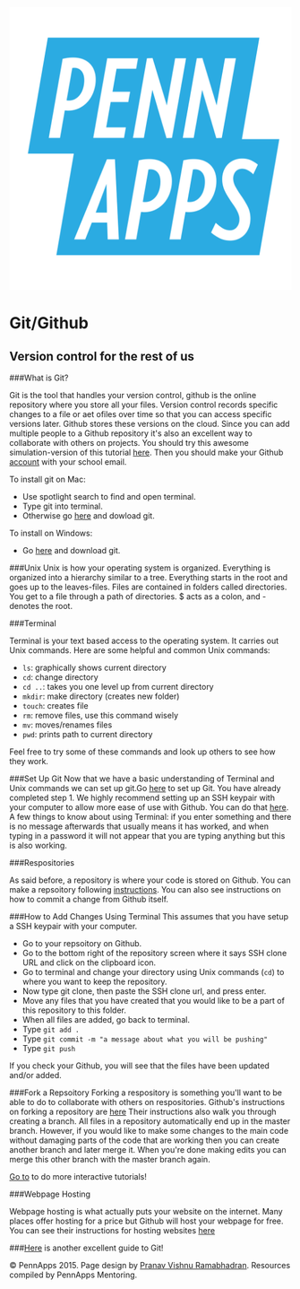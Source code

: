 <div class="hidden"><meta property="og:image" content="http://2015s.pennapps.com/assets/images/logo.png"><link rel="shortcut icon" href="http://2015s.pennapps.com/assets/images/logo.png"><link rel="stylesheet" href="assets/css/global.css"><link rel="stylesheet" href="http://netdna.bootstrapcdn.com/font-awesome/4.0.3/css/font-awesome.css"><link rel="stylesheet" href='http://fonts.googleapis.com/css?family=Open+Sans:300italic,400italic,600italic,700italic,400,300,600,700' type='text/css'></div><div class="nav-items"><a href="index.html"><img src="assets/img/logo.svg"></a></div>

Git/Github
============
Version control for the rest of us
--------------------------

###What is Git?

Git is the tool that handles your version control, github is the online repository where you store all your files. Version control records specific changes to a file or aet ofiles over time so that you can access specific versions later. Github stores these versions on the cloud. Since you can add multiple people to a Github repository it's also an excellent way to collaborate with others on projects. You should try this awesome simulation-version of this tutorial [here](try.github.io). Then you should make your Github [account](https://github.com/join) with your school email.

To install git on Mac:
- Use spotlight search to find and open terminal.
- Type git into terminal.
- Otherwise go [here](http://git-scm.com/downloads) and dowload git.

To install on Windows:
- Go [here](http://git-scm.com/downloads) and download git.
          
###Unix
Unix is how your operating system is organized. Everything is organized into a hierarchy similar to a tree. Everything starts in the root and goes up to the leaves-files. Files are contained in folders called directories. You get to a file through a path of directories. $ acts as a colon, and - denotes the root.

###Terminal  

Terminal is your text based access to the operating system. It carries out Unix commands. Here are some helpful and common Unix commands:

 - `ls`: graphically shows current directory
 - `cd`: change directory
 - `cd ..`: takes you one level up from current directory
 - `mkdir`: make directory (creates new folder)
 - `touch`: creates file
 - `rm`: remove files, use this command wisely
 - `mv`: moves/renames files
 - `pwd`: prints path to current directory

Feel free to try some of these commands and look up others to see how they work.
          

###Set Up Git
Now that we have a basic understanding of Terminal and Unix commands we can set up git.Go [here](https://help.github.com/articles/set-up-git) to set up Git. You have already completed step 1. We highly recommend setting up an SSH keypair with your computer to allow more ease of use with Github. You can do that [here](https://help.github.com/articles/generating-ssh-keys). A few things to know about using Terminal: if you enter something and there is no message afterwards that usually means it has worked, and when typing in a password it will not appear that you are typing anything but this is also working.
        
###Respositories

As said before, a repository is where your code is stored on Github. You can make a repsoitory following [instructions](https://help.github.com/articles/create-a-repo). You can also see instructions on how to commit a change from Github itself.

###How to Add Changes Using Terminal
This assumes that you have setup a SSH keypair with your computer.
- Go to your repsoitory on Github.
- Go to the bottom right of the repository screen where it says SSH clone URL and click on the clipboard icon.
- Go to terminal and change your directory using Unix commands (`cd`) to where you want to keep the repository.
- Now type git clone, then paste the SSH clone url, and press enter.
- Move any files that you have created that you would like to be a part of this repository to this folder.
- When all files are added, go back to terminal.
- Type `git add .`
- Type `git commit -m "a message about what you will be pushing"`
- Type `git push`

If you check your Github, you will see that the files have been updated and/or added.
          
###Fork a Repsoitory
Forking a respository is something you'll want to be able to do to collaborate with others on respositories. Github's instructions on forking a repository are [here](https://help.github.com/articles/fork-a-reop)
Their instructions also walk you through creating a branch. All files in a repository automatically end up in the master branch. However, if you would like to make some changes to the main code without damaging parts of the code that are working then you can create another branch and later merge it. When you're done making edits you can merge this other branch with the master branch again.

[Go to](http://try.github.com/levels/1/challenges/10) to do more interactive tutorials!
          
###Webpage Hosting

Webpage hosting is what actually puts your website on the internet. Many places offer hosting for a price but Github will host your webpage for free. You can see their instructions for hosting websites [here](http://pages.github.com)


###[Here](http://rogerdu...io/git-guide/) is another excellent guide to Git!


<div class="footer"><p>&copy; PennApps 2015. Page design by <a href="http://pvrnav.com">Pranav Vishnu Ramabhadran</a>. Resources compiled by PennApps Mentoring.</div>

<script src="http://code.jquery.com/jquery-1.11.0.min.js"></script>
<script src="assets/js/FlowType.js"></script>
<script type="text/javascript">
    $('body').flowtype({
        minimum   : 500,
        maximum   : 1000,
        minFont   : 16,
        maxFont   : 65,
        fontRatio : 40
    });
</script>
